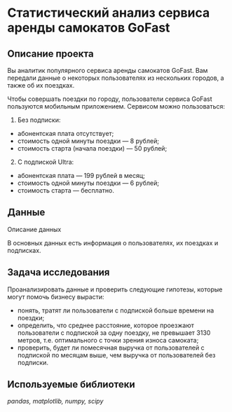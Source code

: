 # Статистический анализ сервиса аренды самокатов GoFast

## Описание проекта

Вы аналитик популярного сервиса аренды самокатов GoFast. Вам передали данные о некоторых пользователях из нескольких городов, а также об их поездках.

Чтобы совершать поездки по городу, пользователи сервиса GoFast пользуются мобильным приложением. Сервисом можно пользоваться:
1. Без подписки:
- абонентская плата отсутствует;
- стоимость одной минуты поездки — 8 рублей;
- стоимость старта (начала поездки) — 50 рублей;
2. С подпиской Ultra:
- абонентская плата — 199 рублей в месяц;
- стоимость одной минуты поездки — 6 рублей;
- стоимость старта — бесплатно.

## Данные

Описание данных

В основных данных есть информация о пользователях, их поездках и подписках.

## Задача исследования

Проанализировать данные и проверить следующие гипотезы, которые могут помочь бизнесу вырасти:
- понять, тратят ли пользователи с подпиской больше времени на поездки;
- определить, что среднее расстояние, которое проезжают пользователи с подпиской за одну поездку, не превышает 3130 метров, т.е. оптимального с точки зрения износа самоката;
- проверить, будет ли помесячная выручка от пользователей с подпиской по месяцам выше, чем выручка от пользователей без подписки.

## Используемые библиотеки
*pandas, matplotlib, numpy, scipy*
